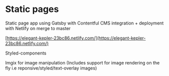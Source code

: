 # Static pages

Static page app using Gatsby with Contentful CMS integration + deployment with Netlify on merge to master

[https://elegant-kepler-23bc86.netlify.com/](https://elegant-kepler-23bc86.netlify.com/)

Styled-components

Imgix for image manipulation (Includes support for image rendering on the fly i.e reponsive/styled/text-overlay images)
